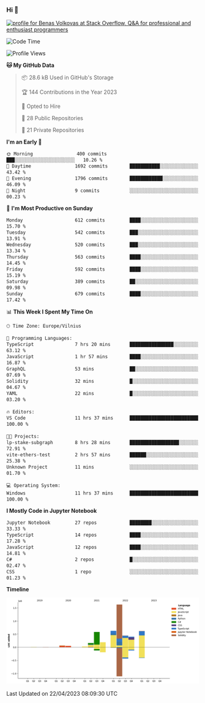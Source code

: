 ### Hi 👋
<a href="https://stackoverflow.com/users/14954249/benas-volkovas"><img src="https://stackoverflow.com/users/flair/14954249.png?theme=dark" width="208" height="58" alt="profile for Benas Volkovas at Stack Overflow, Q&amp;A for professional and enthusiast programmers" title="profile for Benas Volkovas at Stack Overflow, Q&amp;A for professional and enthusiast programmers"></a>

<!--START_SECTION:waka-->
![Code Time](http://img.shields.io/badge/Code%20Time-1%2C402%20hrs%2029%20mins-blue)

![Profile Views](http://img.shields.io/badge/Profile%20Views-0-blue)

**🐱 My GitHub Data** 

> 📦 28.6 kB Used in GitHub's Storage 
 > 
> 🏆 144 Contributions in the Year 2023
 > 
> 💼 Opted to Hire
 > 
> 📜 28 Public Repositories 
 > 
> 🔑 21 Private Repositories 
 > 
**I'm an Early 🐤** 

```text
🌞 Morning                400 commits         ███░░░░░░░░░░░░░░░░░░░░░░   10.26 % 
🌆 Daytime                1692 commits        ███████████░░░░░░░░░░░░░░   43.42 % 
🌃 Evening                1796 commits        ████████████░░░░░░░░░░░░░   46.09 % 
🌙 Night                  9 commits           ░░░░░░░░░░░░░░░░░░░░░░░░░   00.23 % 
```
📅 **I'm Most Productive on Sunday** 

```text
Monday                   612 commits         ████░░░░░░░░░░░░░░░░░░░░░   15.70 % 
Tuesday                  542 commits         ███░░░░░░░░░░░░░░░░░░░░░░   13.91 % 
Wednesday                520 commits         ███░░░░░░░░░░░░░░░░░░░░░░   13.34 % 
Thursday                 563 commits         ████░░░░░░░░░░░░░░░░░░░░░   14.45 % 
Friday                   592 commits         ████░░░░░░░░░░░░░░░░░░░░░   15.19 % 
Saturday                 389 commits         ██░░░░░░░░░░░░░░░░░░░░░░░   09.98 % 
Sunday                   679 commits         ████░░░░░░░░░░░░░░░░░░░░░   17.42 % 
```


📊 **This Week I Spent My Time On** 

```text
🕑︎ Time Zone: Europe/Vilnius

💬 Programming Languages: 
TypeScript               7 hrs 20 mins       ████████████████░░░░░░░░░   63.12 % 
JavaScript               1 hr 57 mins        ████░░░░░░░░░░░░░░░░░░░░░   16.87 % 
GraphQL                  53 mins             ██░░░░░░░░░░░░░░░░░░░░░░░   07.69 % 
Solidity                 32 mins             █░░░░░░░░░░░░░░░░░░░░░░░░   04.67 % 
YAML                     22 mins             █░░░░░░░░░░░░░░░░░░░░░░░░   03.20 % 

🔥 Editors: 
VS Code                  11 hrs 37 mins      █████████████████████████   100.00 % 

🐱‍💻 Projects: 
lp-stake-subgraph        8 hrs 28 mins       ██████████████████░░░░░░░   72.91 % 
vite-ethers-test         2 hrs 57 mins       ██████░░░░░░░░░░░░░░░░░░░   25.38 % 
Unknown Project          11 mins             ░░░░░░░░░░░░░░░░░░░░░░░░░   01.70 % 

💻 Operating System: 
Windows                  11 hrs 37 mins      █████████████████████████   100.00 % 
```

**I Mostly Code in Jupyter Notebook** 

```text
Jupyter Notebook         27 repos            ████████░░░░░░░░░░░░░░░░░   33.33 % 
TypeScript               14 repos            ████░░░░░░░░░░░░░░░░░░░░░   17.28 % 
JavaScript               12 repos            ████░░░░░░░░░░░░░░░░░░░░░   14.81 % 
C#                       2 repos             █░░░░░░░░░░░░░░░░░░░░░░░░   02.47 % 
CSS                      1 repo              ░░░░░░░░░░░░░░░░░░░░░░░░░   01.23 % 
```



**Timeline**

![Lines of Code chart](https://raw.githubusercontent.com/BenasVolkovas/BenasVolkovas/main/assets/bar_graph.png)


 Last Updated on 22/04/2023 08:09:30 UTC
<!--END_SECTION:waka-->
